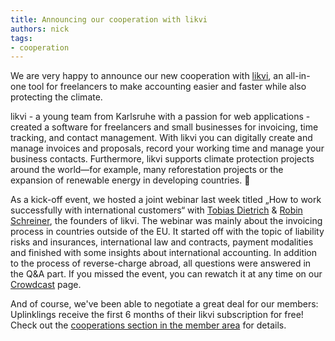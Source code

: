 ```yaml
---
title: Announcing our cooperation with likvi
authors: nick
tags:
- cooperation
---
```


We are very happy to announce our new cooperation with [likvi](https://likvi.de/), an all-in-one tool for freelancers to make accounting easier and faster while also protecting the climate.

likvi - a young team from Karlsruhe with a passion for web applications - created a software for freelancers and small businesses for invoicing, time tracking, and contact management. With likvi you can digitally create and manage invoices and proposals, record your working time and manage your business contacts. Furthermore, likvi supports climate protection projects around the world—for example, many reforestation projects or the expansion of renewable energy in developing countries. 🌱

<!--truncate-->

As a kick-off event, we hosted a joint webinar last week titled „How to work successfully with international customers“ with [Tobias Dietrich](https://www.linkedin.com/in/tobias-dierich/) & [Robin Schreiner](https://www.linkedin.com/in/robin-schreiner-61aa39bb/), the founders of likvi. The webinar was mainly about the invoicing process in countries outside of the EU. It started off with the topic of liability risks and insurances, international law and contracts, payment modalities and finished with some insights about international accounting. In addition to the process of reverse-charge abroad, all questions were answered in the Q&A part. If you missed the event, you can rewatch it at any time on our [Crowdcast](https://www.crowdcast.io/uplink) page.

And of course, we've been able to negotiate a great deal for our members: Uplinklings receive the first 6 months of their likvi subscription for free! Check out the [cooperations section in the member area](https://my.uplink.tech/services/cooperations) for details.
